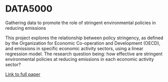 # DATA5000
Gathering data to promote the role of stringent environmental policies in reducing emissions 

This project explores the relationship between policy stringency, as defined by the Organization for Economic Co-operation and Development (OECD), and emissions in specific economic activity sectors, using a linear regression model. The research question being: how effective are stringent environmental policies at reducing emissions in each economic activity sector?

[Link to full paper](https://docs.google.com/document/d/1L7KAfwfHjXMelEMbgGJ0Uq1JTulwMnk3fovo4jgAsuc/edit?usp=sharing)

